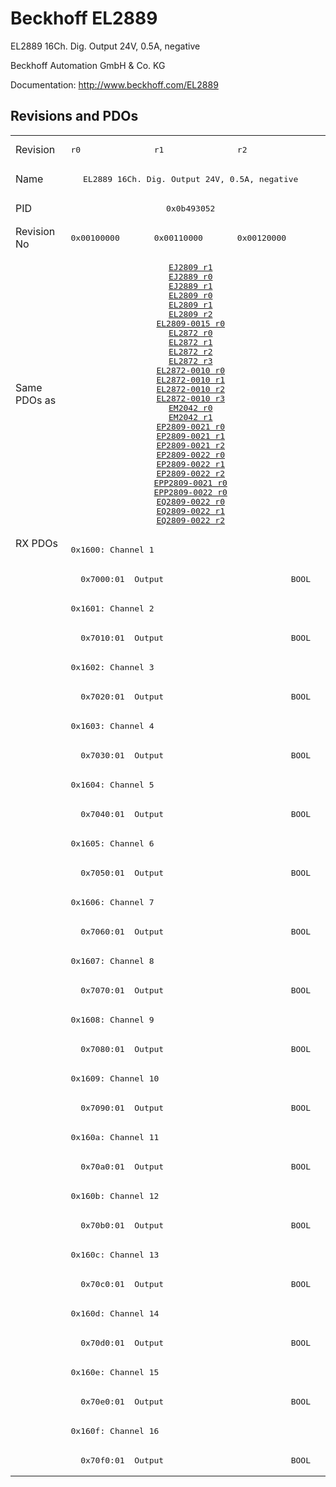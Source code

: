 # Beckhoff EL2889

EL2889 16Ch. Dig. Output 24V, 0.5A, negative

Beckhoff Automation GmbH & Co. KG

Documentation: <a href="http://www.beckhoff.com/EL2889">http://www.beckhoff.com/EL2889</a>

## Revisions and PDOs
<table>
<tr >
<td class="first">Revision</td>
<td ><pre>r0</pre></td>
<td ><pre>r1</pre></td>
<td ><pre>r2</pre></td>
</tr>
<tr >
<td class="first">Name</td>
<td  colspan=3 align="center"><pre>EL2889 16Ch. Dig. Output 24V, 0.5A, negative</pre></td>
</tr>
<tr >
<td class="first">PID</td>
<td  colspan=3 align="center"><pre>0x0b493052</pre></td>
</tr>
<tr >
<td class="first">Revision No</td>
<td ><pre>0x00100000</pre></td>
<td ><pre>0x00110000</pre></td>
<td ><pre>0x00120000</pre></td>
</tr>
<tr >
<td class="first">Same PDOs as</td>
<td  colspan=3 align="center"><pre><a href="EJ2809">EJ2809 r1</a><br/><a href="EJ2889">EJ2889 r0</a><br/><a href="EJ2889">EJ2889 r1</a><br/><a href="EL2809">EL2809 r0</a><br/><a href="EL2809">EL2809 r1</a><br/><a href="EL2809">EL2809 r2</a><br/><a href="EL2809-0015">EL2809-0015 r0</a><br/><a href="EL2872">EL2872 r0</a><br/><a href="EL2872">EL2872 r1</a><br/><a href="EL2872">EL2872 r2</a><br/><a href="EL2872">EL2872 r3</a><br/><a href="EL2872-0010">EL2872-0010 r0</a><br/><a href="EL2872-0010">EL2872-0010 r1</a><br/><a href="EL2872-0010">EL2872-0010 r2</a><br/><a href="EL2872-0010">EL2872-0010 r3</a><br/><a href="EM2042">EM2042 r0</a><br/><a href="EM2042">EM2042 r1</a><br/><a href="EP2809-0021">EP2809-0021 r0</a><br/><a href="EP2809-0021">EP2809-0021 r1</a><br/><a href="EP2809-0021">EP2809-0021 r2</a><br/><a href="EP2809-0022">EP2809-0022 r0</a><br/><a href="EP2809-0022">EP2809-0022 r1</a><br/><a href="EP2809-0022">EP2809-0022 r2</a><br/><a href="EPP2809-0021">EPP2809-0021 r0</a><br/><a href="EPP2809-0022">EPP2809-0022 r0</a><br/><a href="EQ2809-0022">EQ2809-0022 r0</a><br/><a href="EQ2809-0022">EQ2809-0022 r1</a><br/><a href="EQ2809-0022">EQ2809-0022 r2</a></pre></td>
</tr>
<tr class="rxpdo pdosection">
<td class="first" rowspan=32 valign=top>RX PDOs</td>
<td colspan=3 align="left"><pre>0x1600: Channel 1</pre></td>
<td></td>
</tr>
<tr class="rxpdo">
<td class="first" colspan=3 align="left"><pre>  0x7000:01  Output                          BOOL</pre></td>
</tr>
<tr class="rxpdo pdosection">
<td class="first" colspan=3 align="left"><pre>0x1601: Channel 2</pre></td>
</tr>
<tr class="rxpdo">
<td class="first" colspan=3 align="left"><pre>  0x7010:01  Output                          BOOL</pre></td>
</tr>
<tr class="rxpdo pdosection">
<td class="first" colspan=3 align="left"><pre>0x1602: Channel 3</pre></td>
</tr>
<tr class="rxpdo">
<td class="first" colspan=3 align="left"><pre>  0x7020:01  Output                          BOOL</pre></td>
</tr>
<tr class="rxpdo pdosection">
<td class="first" colspan=3 align="left"><pre>0x1603: Channel 4</pre></td>
</tr>
<tr class="rxpdo">
<td class="first" colspan=3 align="left"><pre>  0x7030:01  Output                          BOOL</pre></td>
</tr>
<tr class="rxpdo pdosection">
<td class="first" colspan=3 align="left"><pre>0x1604: Channel 5</pre></td>
</tr>
<tr class="rxpdo">
<td class="first" colspan=3 align="left"><pre>  0x7040:01  Output                          BOOL</pre></td>
</tr>
<tr class="rxpdo pdosection">
<td class="first" colspan=3 align="left"><pre>0x1605: Channel 6</pre></td>
</tr>
<tr class="rxpdo">
<td class="first" colspan=3 align="left"><pre>  0x7050:01  Output                          BOOL</pre></td>
</tr>
<tr class="rxpdo pdosection">
<td class="first" colspan=3 align="left"><pre>0x1606: Channel 7</pre></td>
</tr>
<tr class="rxpdo">
<td class="first" colspan=3 align="left"><pre>  0x7060:01  Output                          BOOL</pre></td>
</tr>
<tr class="rxpdo pdosection">
<td class="first" colspan=3 align="left"><pre>0x1607: Channel 8</pre></td>
</tr>
<tr class="rxpdo">
<td class="first" colspan=3 align="left"><pre>  0x7070:01  Output                          BOOL</pre></td>
</tr>
<tr class="rxpdo pdosection">
<td class="first" colspan=3 align="left"><pre>0x1608: Channel 9</pre></td>
</tr>
<tr class="rxpdo">
<td class="first" colspan=3 align="left"><pre>  0x7080:01  Output                          BOOL</pre></td>
</tr>
<tr class="rxpdo pdosection">
<td class="first" colspan=3 align="left"><pre>0x1609: Channel 10</pre></td>
</tr>
<tr class="rxpdo">
<td class="first" colspan=3 align="left"><pre>  0x7090:01  Output                          BOOL</pre></td>
</tr>
<tr class="rxpdo pdosection">
<td class="first" colspan=3 align="left"><pre>0x160a: Channel 11</pre></td>
</tr>
<tr class="rxpdo">
<td class="first" colspan=3 align="left"><pre>  0x70a0:01  Output                          BOOL</pre></td>
</tr>
<tr class="rxpdo pdosection">
<td class="first" colspan=3 align="left"><pre>0x160b: Channel 12</pre></td>
</tr>
<tr class="rxpdo">
<td class="first" colspan=3 align="left"><pre>  0x70b0:01  Output                          BOOL</pre></td>
</tr>
<tr class="rxpdo pdosection">
<td class="first" colspan=3 align="left"><pre>0x160c: Channel 13</pre></td>
</tr>
<tr class="rxpdo">
<td class="first" colspan=3 align="left"><pre>  0x70c0:01  Output                          BOOL</pre></td>
</tr>
<tr class="rxpdo pdosection">
<td class="first" colspan=3 align="left"><pre>0x160d: Channel 14</pre></td>
</tr>
<tr class="rxpdo">
<td class="first" colspan=3 align="left"><pre>  0x70d0:01  Output                          BOOL</pre></td>
</tr>
<tr class="rxpdo pdosection">
<td class="first" colspan=3 align="left"><pre>0x160e: Channel 15</pre></td>
</tr>
<tr class="rxpdo">
<td class="first" colspan=3 align="left"><pre>  0x70e0:01  Output                          BOOL</pre></td>
</tr>
<tr class="rxpdo pdosection">
<td class="first" colspan=3 align="left"><pre>0x160f: Channel 16</pre></td>
</tr>
<tr class="rxpdo">
<td class="first" colspan=3 align="left"><pre>  0x70f0:01  Output                          BOOL</pre></td>
</tr>
</table>
